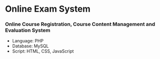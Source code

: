 # Online Exam System

### Online Course Registration, Course Content Management and Evaluation System

* Language: PHP
* Database: MySQL
* Script: HTML, CSS, JavaScript

